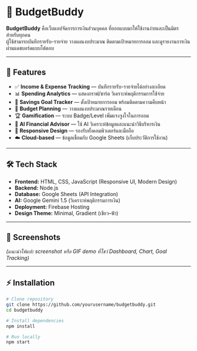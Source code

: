 # 💸 BudgetBuddy

**BudgetBuddy** คือเว็บแอปจัดการการเงินส่วนบุคคล ที่ออกแบบมาให้ใช้งานง่ายและเป็นมิตรสำหรับทุกคน  
ผู้ใช้สามารถบันทึกรายรับ-รายจ่าย วางแผนงบประมาณ ติดตามเป้าหมายการออม และดูรายงานการเงินผ่านแดชบอร์ดแบบโต้ตอบ

---

## 🚀 Features

- ✅ **Income & Expense Tracking** — บันทึกรายรับ-รายจ่ายได้อย่างละเอียด
- 📊 **Spending Analytics** — แสดงกราฟ/ชาร์ต วิเคราะห์พฤติกรรมการใช้จ่าย
- 🎯 **Savings Goal Tracker** — ตั้งเป้าหมายการออม พร้อมติดตามความคืบหน้า
- 📅 **Budget Planning** — วางแผนงบประมาณรายเดือน
- 🏆 **Gamification** — ระบบ Badge/Level เพิ่มแรงจูงใจในการออม
- 🤖 **AI Financial Advisor** — ใช้ AI วิเคราะห์ข้อมูลและแนะนำวิธีบริหารเงิน
- 📱 **Responsive Design** — รองรับทั้งคอมพิวเตอร์และมือถือ
- ☁️ **Cloud-based** — ข้อมูลเชื่อมกับ Google Sheets (เก็บประวัติการใช้งาน)

---

## 🛠️ Tech Stack

- **Frontend:** HTML, CSS, JavaScript (Responsive UI, Modern Design)
- **Backend:** Node.js
- **Database:** Google Sheets (API Integration)
- **AI:** Google Gemini 1.5 (วิเคราะห์พฤติกรรมการเงิน)
- **Deployment:** Firebase Hosting
- **Design Theme:** Minimal, Gradient (เขียว–ฟ้า)

---

## 📸 Screenshots

*(แนะนำให้แปะ screenshot หรือ GIF demo ที่โชว์ Dashboard, Chart, Goal Tracking)*  

---

## ⚡ Installation

```bash
# Clone repository
git clone https://github.com/yourusername/budgetbuddy.git
cd budgetbuddy

# Install dependencies
npm install

# Run locally
npm start
